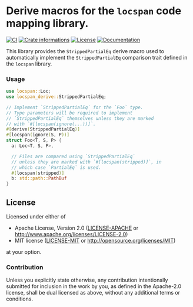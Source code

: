 # Derive macros for the `locspan` code mapping library.

[![CI](https://github.com/timothee-haudebourg/locspan-derive/workflows/CI/badge.svg)](https://github.com/timothee-haudebourg/locspan/actions)
[![Crate informations](https://img.shields.io/crates/v/locspan-derive.svg?style=flat-square)](https://crates.io/crates/locspan)
[![License](https://img.shields.io/crates/l/locspan-derive.svg?style=flat-square)](https://github.com/timothee-haudebourg/locspan-derive#license)
[![Documentation](https://img.shields.io/badge/docs-latest-blue.svg?style=flat-square)](https://docs.rs/locspan)

This library provides the `StrippedPartialEq` derive macro
used to automatically implement the `StrippedPartialEq` comparison
trait defined in the `locspan` library.

### Usage

```rust
use locspan::Loc;
use locspan_derive::StrippedPartialEq;

// Implement `StrippedPartialEq` for the `Foo` type.
// Type parameters will be required to implement
// `StrippedPartialEq` themselves unless they are marked
// with `#[locspan(ignore(...))]`.
#[derive(StrippedPartialEq)]
#[locspan(ignore(S, P))]
struct Foo<T, S, P> {
  a: Loc<T, S, P>,

  // Files are compared using `StrippedPartialEq`
  // unless they are marked with `#[locspan(stripped)]`, in
  // which case `PartialEq` is used.
  #[locspan(stripped)]
  b: std::path::PathBuf
}
```

## License

Licensed under either of

 * Apache License, Version 2.0 ([LICENSE-APACHE](LICENSE-APACHE) or http://www.apache.org/licenses/LICENSE-2.0)
 * MIT license ([LICENSE-MIT](LICENSE-MIT) or http://opensource.org/licenses/MIT)

at your option.

### Contribution

Unless you explicitly state otherwise, any contribution intentionally submitted
for inclusion in the work by you, as defined in the Apache-2.0 license, shall be dual licensed as above, without any
additional terms or conditions.
